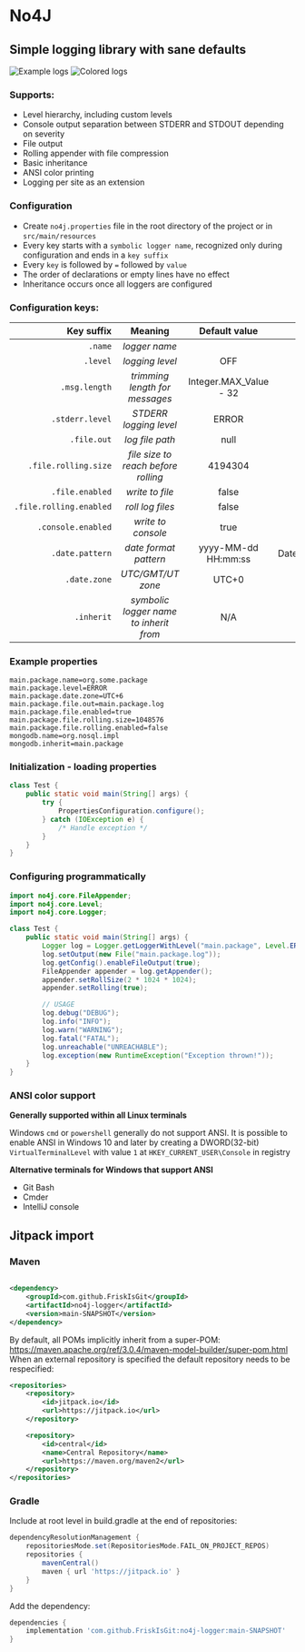 # No4J

## Simple logging library with sane defaults

![Example logs](https://github.com/user-attachments/assets/404fba52-c025-461b-aefc-098c1c2709d5)
![Colored logs](https://github.com/user-attachments/assets/2e118b8c-e451-4053-93a9-83a654beda45)

### Supports:

- Level hierarchy, including custom levels
- Console output separation between STDERR and STDOUT depending on severity
- File output
- Rolling appender with file compression
- Basic inheritance
- ANSI color printing
- Logging per site as an extension

### Configuration

- Create `no4j.properties` file in the root directory of the project or in `src/main/resources`
- Every key starts with a `symbolic logger name`, recognized only during configuration and ends in a `key suffix`
- Every `key` is followed by `=` followed by `value`
- The order of declarations or empty lines have no effect
- Inheritance occurs once all loggers are configured

### Configuration keys:

|              Key suffix |                Meaning                 |     Default value      |       Type        |
|------------------------:|:--------------------------------------:|:----------------------:|:-----------------:|
|                 `.name` |             _logger name_              |                        |      String       |
|                `.level` |            _logging level_             |          OFF           |       Level       |
|           `.msg.length` |     _trimming length for messages_     | Integer.MAX_Value - 32 |        int        |
|         `.stderr.level` |         _STDERR logging level_         |         ERROR          |       Level       |
|             `.file.out` |            _log file path_             |          null          |       Path        |
|    `.file.rolling.size` |  _file size to reach before rolling_   |        4194304         |       Long        |
|         `.file.enabled` |            _write to file_             |         false          |      boolean      |
| `.file.rolling.enabled` |            _roll log files_            |         false          |      boolean      |
|      `.console.enabled` |           _write to console_           |          true          |      boolean      |
|         `.date.pattern` |         _date format pattern_          |  yyyy-MM-dd HH:mm:ss   | DateTimeFormatter |
|            `.date.zone` |           _UTC/GMT/UT zone_            |         UTC+0          |      ZoneId       |
|              `.inherit` | _symbolic logger name to inherit from_ |          N/A           |        N/A        |

### Example properties

```properties
main.package.name=org.some.package
main.package.level=ERROR
main.package.date.zone=UTC+6
main.package.file.out=main.package.log
main.package.file.enabled=true
main.package.file.rolling.size=1048576
main.package.file.rolling.enabled=false
mongodb.name=org.nosql.impl
mongodb.inherit=main.package
```

### Initialization - loading properties

```java
class Test {
    public static void main(String[] args) {
        try {
            PropertiesConfiguration.configure();
        } catch (IOException e) {
            /* Handle exception */
        }
    }
}
```

### Configuring programmatically

```java
import no4j.core.FileAppender;
import no4j.core.Level;
import no4j.core.Logger;

class Test {
    public static void main(String[] args) {
        Logger log = Logger.getLoggerWithLevel("main.package", Level.ERROR);
        log.setOutput(new File("main.package.log"));
        log.getConfig().enableFileOutput(true);
        FileAppender appender = log.getAppender();
        appender.setRollSize(2 * 1024 * 1024);
        appender.setRolling(true);

        // USAGE
        log.debug("DEBUG");
        log.info("INFO");
        log.warn("WARNING");
        log.fatal("FATAL");
        log.unreachable("UNREACHABLE");
        log.exception(new RuntimeException("Exception thrown!"));
    }
}
```

### ANSI color support

**Generally supported within all Linux terminals**

Windows `cmd` or `powershell` generally do not support ANSI.
It is possible to enable ANSI in Windows 10 and later by creating a DWORD(32-bit) `VirtualTerminalLevel` with value `1`
at `HKEY_CURRENT_USER\Console` in registry
<br>

**Alternative terminals for Windows that support ANSI**
<ul>
  <li>Git Bash</li>
  <li>Cmder</li>
  <li>IntelliJ console</li>
</ul>

## Jitpack import

### Maven

```xml

<dependency>
    <groupId>com.github.FriskIsGit</groupId>
    <artifactId>no4j-logger</artifactId>
    <version>main-SNAPSHOT</version>
</dependency>
```

By default, all POMs implicitly inherit from a super-POM:
https://maven.apache.org/ref/3.0.4/maven-model-builder/super-pom.html
When an external repository is specified the default repository needs to be respecified:
```xml
<repositories>
    <repository>
        <id>jitpack.io</id>
        <url>https://jitpack.io</url>
    </repository>

    <repository>
        <id>central</id>
        <name>Central Repository</name>
        <url>https://maven.org/maven2</url>
    </repository>
</repositories>
```

### Gradle

Include at root level in build.gradle at the end of repositories:

```groovy
dependencyResolutionManagement {
    repositoriesMode.set(RepositoriesMode.FAIL_ON_PROJECT_REPOS)
    repositories {
        mavenCentral()
        maven { url 'https://jitpack.io' }
    }
}
```

Add the dependency:

```groovy
dependencies {
    implementation 'com.github.FriskIsGit:no4j-logger:main-SNAPSHOT'
}
```





